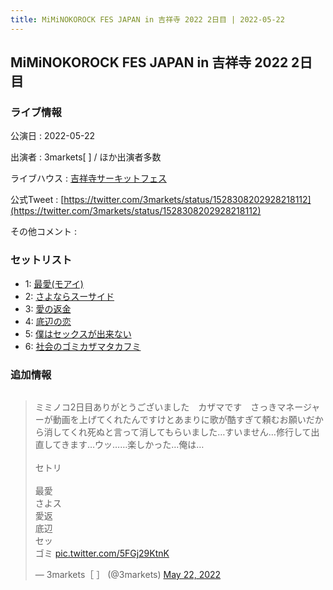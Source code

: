 ```yaml
---
title: MiMiNOKOROCK FES JAPAN in 吉祥寺 2022 2日目 | 2022-05-22
---
```

## MiMiNOKOROCK FES JAPAN in 吉祥寺 2022 2日目

### ライブ情報

公演日
:    2022-05-22

出演者
:    3markets[ ] / ほか出演者多数

ライブハウス
:    [吉祥寺サーキットフェス](livehouse032.html)

公式Tweet
:    [https://twitter.com/3markets/status/1528308202928218112](https://twitter.com/3markets/status/1528308202928218112)

その他コメント
:    

### セットリスト

*  1: [最愛(モアイ)](song014.html)
*  2: [さよならスーサイド](song013.html)
*  3: [愛の返金](song012.html)
*  4: [底辺の恋](song008.html)
*  5: [僕はセックスが出来ない](song006.html)
*  6: [社会のゴミカザマタカフミ](song002.html)


### 追加情報


<img src="">

<blockquote class="twitter-tweet"><p lang="ja" dir="ltr">ミミノコ2日目ありがとうございました　カザマです　さっきマネージャーが動画を上げてくれたんですけとあまりに歌が酷すぎて頼むお願いだから消してくれ死ぬと言って消してもらいました…すいません…修行して出直してきます…ウッ……楽しかった…俺は…<br><br>セトリ<br><br>最愛<br>さよス<br>愛返<br>底辺<br>セッ<br>ゴミ <a href="https://t.co/5FGj29KtnK">pic.twitter.com/5FGj29KtnK</a></p>&mdash; 3markets［ ］ (@3markets) <a href="https://twitter.com/3markets/status/1528308202928218112?ref_src=twsrc%5Etfw">May 22, 2022</a></blockquote>
<script async src="https://platform.twitter.com/widgets.js" charset="utf-8"></script>


